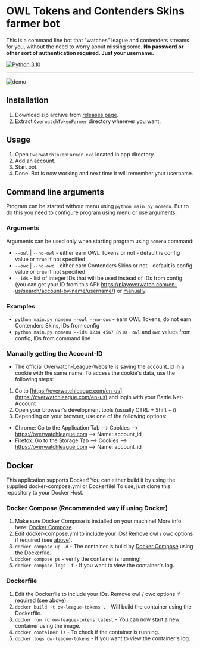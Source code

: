 # OWL Tokens and Contenders Skins farmer bot
This is a command line bot that "watches" league and contenders streams for you, without the need to worry about
missing some.
**No password or other sort of authentication required. Just your username.**

[![Python 3.10](https://img.shields.io/badge/python-3.10-blue.svg)](https://www.python.org/downloads/release/python-3100/)

---

![demo](https://i.ibb.co/7YCrt1x/demo.gif)

## Installation
1. Download zip archive from [releases page](https://github.com/ucarno/ow-league-tokens/releases/latest).
2. Extract `OverwatchTokenFarmer` directory wherever you want.

## Usage
1. Open `OverwatchTokenFarmer.exe` located in app directory.
2. Add an account.
3. Start bot.
4. Done! Bot is now working and next time it will remember your username.

## Command line arguments
Program can be started without menu using `python main.py nomenu`. But to do this you need to
configure program using menu or use arguments.

### Arguments
Arguments can be used only when starting program using `nomenu` command:
* `--owl` | `--no-owl` - either earn OWL Tokens or not - default is config value or `true` if not specified
* `--owc` | `--no-owc` - either earn Contenders Skins or not - default is config value or `true` if not specified
* `--ids` - list of integer IDs that will be used instead of IDs from config
(you can get your ID from this API: https://playoverwatch.com/en-us/search/account-by-name/username/) or [manually](#manually-getting-the-account-id).

### Examples
* `python main.py nomenu --owl --no-owc` - earn OWL Tokens, do not earn Contenders Skins, IDs from config
* `python main.py nomenu --ids 1234 4567 8910` - `owl` and `owc` values from config, IDs from command line

### Manually getting the Account-ID
* The official Overwatch-League-Website is saving the account_id in a cookie with the same name. To access the cookie's data, use the following steps:
1. Go to [https://overwatchleague.com/en-us](https://overwatchleague.com/en-us) and login with your Battle.Net-Account
2. Open your browser's development tools (usually CTRL + Shift + i)
3. Depending on your browser, use one of the following options:
* Chrome: Go to the Application Tab --> Cookies --> https://overwatchleague.com --> Name: account_id
* Firefox: Go to the Storage Tab --> Cookies --> https://overwatchleague.com --> Name: account_id

## Docker
This application supports Docker! You can either build it by using the supplied docker-compose.yml or Dockerfile!
To use, just clone this repository to your Docker Host.

### Docker Compose (Recommended way if using Docker)
1. Make sure Docker Compose is installed on your machine! More info here: [Docker Compose](https://docs.docker.com/compose/).
2. Edit docker-compose.yml to include your IDs! Remove owl / owc options if required (see [above](#arguments)).
3. `docker compose up -d` - The container is build by [Docker Compose](https://docs.docker.com/compose/) using the Dockerfile.
4. `docker compose ps` - verify the container is running!
5. `docker compose logs -f` - If you want to view the container's log.

### Dockerfile
1. Edit the Dockerfile to include your IDs. Remove owl / owc options if required (see [above](#arguments)).
2. `docker build -t ow-league-tokens .` - Will build the container using the Dockerfile. 
3. `docker run -d ow-league-tokens:latest` - You can now start a new container using the image.
4. `docker container ls` - To check if the container is running. 
5. `docker logs ow-league-tokens` - If you want to view the container's log.
